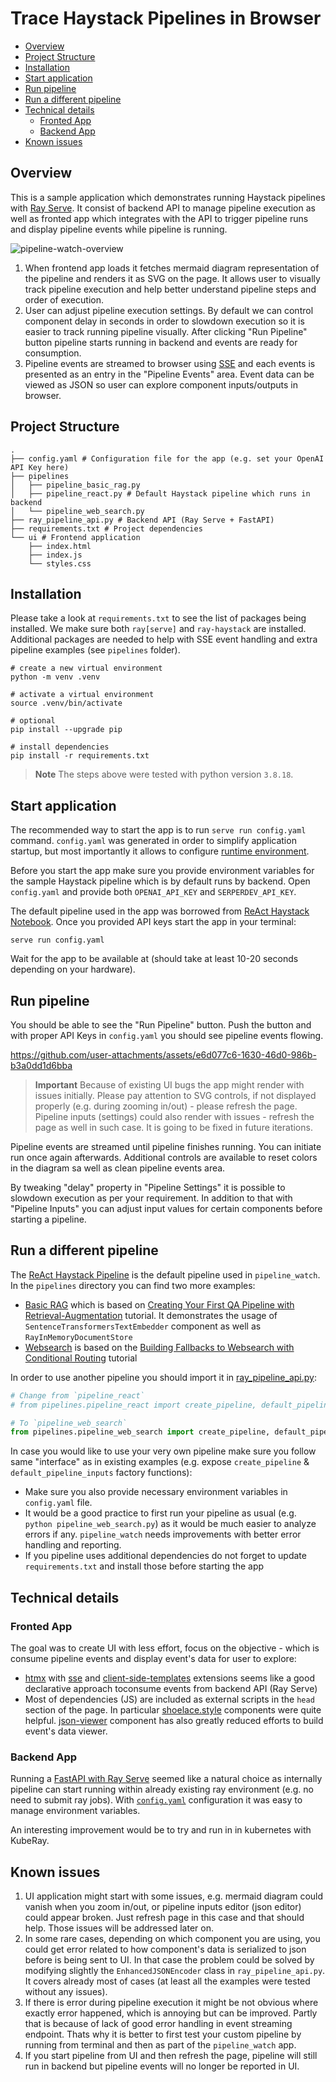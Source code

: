# Trace Haystack Pipelines in Browser <!-- omit in toc -->

- [Overview](#overview)
- [Project Structure](#project-structure)
- [Installation](#installation)
- [Start application](#start-application)
- [Run pipeline](#run-pipeline)
- [Run a different pipeline](#run-a-different-pipeline)
- [Technical details](#technical-details)
  - [Fronted App](#fronted-app)
  - [Backend App](#backend-app)
- [Known issues](#known-issues)

## Overview

This is a sample application which demonstrates running Haystack pipelines with [Ray Serve](https://docs.ray.io/en/latest/serve/http-guide.html#fastapi-http-deployments).
It consist of backend API to manage pipeline execution as well as fronted app which integrates with the API to trigger pipeline runs and display pipeline events while pipeline is running.

![pipeline-watch-overview](docs/pipeline-watch-overview.png)

1. When frontend app loads it fetches mermaid diagram representation of the pipeline and renders it as SVG on the page. It allows user to visually track pipeline execution and help better understand pipeline steps and order of execution.
2. User can adjust pipeline execution settings. By default we can control component delay in seconds in order to slowdown execution so it is easier to track running pipeline visually. After clicking "Run Pipeline" button pipeline starts running in backend and events are ready for consumption.
3. Pipeline events are streamed to browser using [SSE](https://developer.mozilla.org/en-US/docs/Web/API/Server-sent_events/Using_server-sent_events) and each events is presented as an entry in the "Pipeline Events" area. Event data can be viewed as JSON so user can explore component inputs/outputs in browser.

## Project Structure

```shell
.
├── config.yaml # Configuration file for the app (e.g. set your OpenAI API Key here)
├── pipelines
│   ├── pipeline_basic_rag.py
│   ├── pipeline_react.py # Default Haystack pipeline which runs in backend
│   └── pipeline_web_search.py
├── ray_pipeline_api.py # Backend API (Ray Serve + FastAPI)
├── requirements.txt # Project dependencies
└── ui # Frontend application
    ├── index.html
    ├── index.js
    └── styles.css
```

## Installation

Please take a look at `requirements.txt` to see the list of packages being installed. We make sure both `ray[serve]` and `ray-haystack` are installed. Additional packages are needed to help with SSE event handling and extra pipeline examples (see `pipelines` folder).

```shell
# create a new virtual environment
python -m venv .venv

# activate a virtual environment
source .venv/bin/activate

# optional
pip install --upgrade pip

# install dependencies
pip install -r requirements.txt
```

> **Note**
> The steps above were tested with python version `3.8.18`.

## Start application

The recommended way to start the app is to run `serve run config.yaml` command. `config.yaml` was generated in order to simplify application startup, but most importantly it allows to configure [runtime environment](https://docs.ray.io/en/latest/ray-core/handling-dependencies.html#runtime-environments).

Before you start the app make sure you provide environment variables for the sample Haystack pipeline which is by default runs by backend.
Open `config.yaml` and provide both `OPENAI_API_KEY` and `SERPERDEV_API_KEY`.

The default pipeline used in the app was borrowed from [ReAct Haystack Notebook](https://github.com/vblagoje/notebooks/blob/main/haystack2x-demos/ReAct_Haystack.ipynb). Once you provided API keys start the app in your terminal:

```shell
serve run config.yaml
```

Wait for the app to be available at [](http://localhost:8000/) (should take at least 10-20 seconds depending on your hardware).

## Run pipeline

You should be able to see the "Run Pipeline" button. Push the button and with proper API Keys in `config.yaml` you should see pipeline events flowing.

https://github.com/user-attachments/assets/e6d077c6-1630-46d0-986b-b3a0dd1d6bba

> **Important**
> Because of existing UI bugs the app might render with issues initially. Please pay attention to SVG controls, if not displayed properly (e.g. during zooming in/out) - please refresh the page. Pipeline inputs (settings) could also render with issues - refresh the page as well in such case. It is going to be fixed in future iterations.

Pipeline events are streamed until pipeline finishes running. You can initiate run once again afterwards. Additional controls are available to reset colors in the diagram sa well as clean pipeline events area.

By tweaking "delay" property in "Pipeline Settings" it is possible to slowdown execution as per your requirement.
In addition to that with "Pipeline Inputs" you can adjust input values for certain components before starting a pipeline.

## Run a different pipeline

The [ReAct Haystack Pipeline](pipelines/pipeline_react.py) is the default pipeline used in `pipeline_watch`. In the `pipelines` directory you can find two more examples:

- [Basic RAG](pipelines/pipeline_basic_rag.py) which is based on [Creating Your First QA Pipeline with Retrieval-Augmentation](https://haystack.deepset.ai/tutorials/27_first_rag_pipeline) tutorial. It demonstrates the usage of `SentenceTransformersTextEmbedder` component as well as `RayInMemoryDocumentStore`
- [Websearch](pipelines/pipeline_web_search.py) is based on the [Building Fallbacks to Websearch with Conditional Routing](https://haystack.deepset.ai/tutorials/36_building_fallbacks_with_conditional_routing) tutorial

In order to use another pipeline you should import it in [ray_pipeline_api.py](ray_pipeline_api.py):

```python
# Change from `pipeline_react`
# from pipelines.pipeline_react import create_pipeline, default_pipeline_inputs

# To `pipeline_web_search`
from pipelines.pipeline_web_search import create_pipeline, default_pipeline_inputs
```

In case you would like to use your very own pipeline make sure you follow same "interface" as in existing examples (e.g. expose `create_pipeline` & `default_pipeline_inputs` factory functions):

- Make sure you also provide necessary environment variables in `config.yaml` file.
- It would be a good practice to first run your pipeline as usual (e.g. `python pipeline_web_search.py`) as it would be much easier to analyze errors if any. `pipeline_watch` needs improvements with better error handling and reporting.
- If you pipeline uses additional dependencies do not forget to update `requirements.txt` and install those before starting the app

## Technical details

### Fronted App

The goal was to create UI with less effort, focus on the objective - which is consume pipeline events and display event's data for user to explore:

- [htmx](https://htmx.org/) with [sse](https://htmx.org/extensions/sse/) and [client-side-templates](https://github.com/bigskysoftware/htmx-extensions/blob/main/src/client-side-templates/README.md) extensions seems like a good declarative approach toconsume events from backend API (Ray Serve)
- Most of dependencies (JS) are included as external scripts in the `head` section of the page. In particular [shoelace.style](https://shoelace.style/) components were quite helpful. [json-viewer](https://www.npmjs.com/package/@andypf/json-viewer) component has also greatly reduced efforts to build event's data viewer.

### Backend App

Running a [FastAPI with Ray Serve](https://docs.ray.io/en/latest/serve/http-guide.html) seemed like a natural choice as internally pipeline can start running within already existing ray environment (e.g. no need to submit ray jobs). With [`config.yaml`](https://docs.ray.io/en/latest/serve/configure-serve-deployment.html#specify-parameters-through-the-serve-config-file) configuration it was easy to manage environment variables.

An interesting improvement would be to try and run in in kubernetes with KubeRay.

## Known issues

1. UI application might start with some issues, e.g. mermaid diagram could vanish when you zoom in/out, or pipeline inputs editor (json editor) could appear broken. Just refresh page in this case and that should help. Those issues will be addressed later on.
2. In some rare cases, depending on which component you are using, you could get error related to how component's data is serialized to json before is being sent to UI. In that case the problem could be solved by modifying slightly the `EnhancedJSONEncoder` class in `ray_pipeline_api.py`. It covers already most of cases (at least all the examples were tested without any issues).
3. If there is error during pipeline execution it might be not obvious where exactly error happened, which is annoying but can be improved. Partly that is because of lack of good error handling in event streaming endpoint. Thats why it is better to first test your custom pipeline by running from terminal and then as part of the `pipeline_watch` app.
4. If you start pipeline from UI and then refresh the page, pipeline will still run in backend but pipeline events will no longer be reported in UI.
